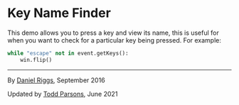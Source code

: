 # Key Name Finder

This demo allows you to press a key and view its name, this is useful for when you want to check for a particular key being pressed. For example:

```python
while "escape" not in event.getKeys():
    win.flip()
```

---

By [Daniel Riggs](mailto:daniel.riggs1@gmail.com), September 2016

Updated by [Todd Parsons](mailto:todd@opensciencetools.org), June 2021

